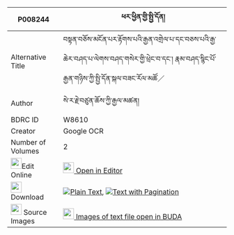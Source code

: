|P008244|ཕར་ཕྱིན་གྱི་སྤྱི་དོན། 
| --- | --- 
|Alternative Title |བསྟན་བཅོས་མངོན་པར་རྟོགས་པའི་རྒྱན་འགྲེལ་པ་དང་བཅས་པའི་རྒྱ་ཆེར་བཤད་པ་ལེགས་བཤད་གསེར་གྱི་ཕྲེང་བ་དང་། རྣམ་བཤད་སྙིང་པོ་རྒྱན་གཉིས་ཀྱི་སྤྱི་དོན་སྐལ་བཟང་རོལ་མཚོ／
|Author| སེ་ར་རྗེ་བཙུན་ཆོས་ཀྱི་རྒྱལ་མཚན།
|BDRC ID | W8610
|Creator | Google OCR
|Number of Volumes| 2
|<img width="25" src="https://img.icons8.com/color/25/000000/edit-property.png">Edit Online| [<img width="25" src="https://avatars.githubusercontent.com/u/45091458?s=200&v=4"> Open in Editor](http://editor.openpecha.org/P008244)
|<img width="25" src="https://img.icons8.com/fluent/48/000000/download-2.png"/>  Download | [![](https://img.icons8.com/color/20/000000/txt.png)Plain Text](https://github.com/Openpecha/P008244/releases/download/v1/parchin_gyi_chidon_plain_P008244.zip), [![](https://img.icons8.com/color/20/000000/txt.png)Text with Pagination](https://github.com/Openpecha/P008244/releases/download/v1/parchin_gyi_chidon_pages_P008244.zip)
|<img width="25" src="https://img.icons8.com/plasticine/100/000000/pictures-folder.png"/>  Source Images | [<img width="25" src="https://library.bdrc.io/icons/BUDA-small.svg"> Images of text file open in BUDA](https://library.bdrc.io/show/bdr:W8610)